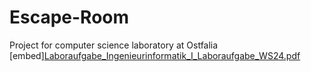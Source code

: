 # Escape-Room
 Project for computer science laboratory at Ostfalia
[embed][Laboraufgabe_Ingenieurinformatik_I_Laboraufgabe_WS24.pdf](https://github.com/user-attachments/files/17686560/Laboraufgabe_Ingenieurinformatik_I_Laboraufgabe_WS24.pdf)
